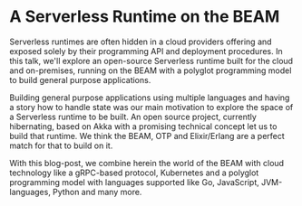 # A Serverless Runtime on the BEAM

Serverless runtimes are often hidden in a cloud providers offering and exposed solely by their programming API and
deployment procedures. In this talk, we'll explore an open-source Serverless runtime built for the cloud and
on-premises, running on the BEAM with a polyglot programming model to build general purpose applications.

Building general purpose applications using multiple languages and having a story how to handle state was our main
motivation to explore the space of a Serverless runtime to be built. An open source project, currently hibernating,
based on Akka with a promising technical concept let us to build that runtime. We think the BEAM, OTP and Elixir/Erlang
are a perfect match for that to build on it.

With this blog-post, we combine herein the world of the BEAM with cloud technology like a gRPC-based protocol,
Kubernetes and a polyglot programming model with languages supported like Go, JavaScript, JVM-languages, Python and many
more.